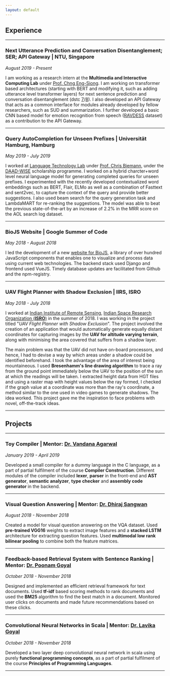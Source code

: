 ```yaml
---
layout: default
---
```


## Experience 
---

### **Next Utterance Prediction and Conversation Disentanglement; SER; API Gateway | NTU, Singapore**

*August 2019 - Present*

I am working as a research intern at the **Multimedia and Interactive Computing Lab** under [Prof. Chng Eng-Siong](https://www.ntu.edu.sg/home/aseschng/). I am working on transformer based architectures (starting with BERT and modifying it, such as adding utterance level transformer layers) for next sentence prediction and conversation disentanglement (dstc [7](http://workshop.colips.org/dstc7/)/[8](https://sites.google.com/dstc.community/dstc8)). I also developed an API Gateway that acts as a common interface for modules already developed by fellow researchers, such as SUD and summarization. I further developed a basic CNN based model for emotion recognition from speech ([RAVDESS](https://zenodo.org/record/1188976#.Xfz4G9YzbRY) dataset) as a contribution to the API Gateway.

---

### **Query AutoCompletion for Unseen Prefixes | Universität Hamburg, Hamburg**

*May 2019 - July 2019*

I worked at [Language Technology Lab](https://www.inf.uni-hamburg.de/en/inst/ab/lt/home.html) under [Prof. Chris Biemann](https://www.inf.uni-hamburg.de/en/inst/ab/lt/people/chris-biemann.html), under the [DAAD-WISE](https://www.daad.de/deutschland/stipendium/datenbank/en/21148-scholarship-database/?daad=1&detail=50015295&origin=4&page=1&q=wise&status=1&subjectGrps=) scholarship programme. I worked on a hybrid charcter+word level neural language model for generating completed queries for unseen prefixes. I experimented with the recently developed contextualized word embeddings such as BERT, Flair, ELMo as well as a combination of Fasttext and sent2vec, to capture the context of the query and provide better suggestions. I also used beam search for the query generation task and LambdaMART for re-ranking the suggestions. The model was able to beat the previous state-of-the-art by an increase of 2.2% in the MRR score on the AOL search log dataset.

---

### **BioJS Website | Google Summer of Code**

*May 2018 - August 2018*

I led the development of a new [website for BioJS](http://biojs.net), a library of over hundred JavaScript components that enables one to visualize and process data using current web technologies. The backend stack used Django and frontend used VueJS. Timely database updates are facilitated from Github and the npm-registry.

---

### **UAV Flight Planner with Shadow Exclusion | IIRS, ISRO**

*May 2018 - July 2018*

I worked at [Indian Institute of Remote Sensing](http://www.iirs.gov.in/), [Indian Space Research 
Organization (**ISRO**)](http://www.isro.gov.in/) in the summer of 2018. I was working in the project 
titled "*UAV Flight Planner with Shadow Exclusion*". The project involved the creation of an application that would automatically generate equally distant coordinates for capturing images by the **UAV for altitude varying terrain**, along with minimising the area covered that suffers from a shadow layer.

The main problem was that the UAV did not have on-board processors, and hence, I had to devise a way by which areas under a shadow could be identified beforehand. I took the advantage of the area of interest being mountaineous. I used **Bresenhamm's line drawing algorithm** to trace a ray from the ground point immediately below the UAV to the position of the sun at which the readings will be taken. I extracted height data from HGT files and using a raster map with height values below the ray formed, I checked if the graph value at a coordinate was more than the ray's coordinate, a method similar to the one used in video games to generate shadows. The idea worked. This project gave me the inspiration to face problems with novel, off-the-track ideas.  

---

## Projects

---
 
### **Toy Compiler | Mentor: [Dr. Vandana Agarwal](https://universe.bits-pilani.ac.in/pilani/vandana/profile)**

*January 2019 - April 2019*

Developed a small compiler for a dummy language in the C language, as a part of partial fulfilment of the course **Compiler Construction**. Different modules of the compiler included **lexer**, **parser** in the front-end and **AST generator**, **semantic analyzer**, **type checker** and **assembly code generator** in the backend.

---

### **Visual Question Answering | Mentor: [Dr. Dhiraj Sangwan](https://www.ceeri.res.in/profiles/dhiraj-sangwan/)**

*August 2018 - November 2018*

Created a model for visual question answering on the VQA dataset. Used **pre-trained VGG16** weights to extract image features and a **stacked LSTM** architecture for extracting question features. Used **multimodal low rank bilinear pooling** to combine both the feature matrices.

---

### **Feedback-based Retrieval System with Sentence Ranking | Mentor: [Dr. Poonam Goyal](https://www.bits-pilani.ac.in/pilani/poonam/Profile)**

*October 2018 - November 2018*

Designed and implemented an efficient retrieval framework for text documents. Used **tf-idf** based scoring methods to rank documents and used the **BM25** algorithm to find the best match in a document. Monitored user clicks on documents and made future recommendations based on these clicks. 

---

### **Convolutional Neural Networks in Scala | Mentor: [Dr. Lavika Goyal](https://www.bits-pilani.ac.in/pilani/lavikagoel/profile)**

*October 2018 - November 2018*

Developed a two layer deep convolutional neural network in scala using purely **functional programming concepts**, as a part of partial fulfilment of the course **Principles of Programming Languages**.

---
<!--
### **Distance Iris Recognition | Mentor: [Dr. Kamlesh Tiwari](http://www.bits-pilani.ac.in/pilani/kamleshtiwari/profile)**

*January 2017 - May 2017*

Iris Recognition is a well worked on the problem of recognizing people based on
biometric iris data. We worked on a solution for Iris Recognition on 
Distance images (low-quality Iris), using the CASIA Distance Dataset.

The model proposed performs well, with correct recognition rates of over
85%, with just preliminary filtering and enhancing 
of the low-quality Iris from the distance images. Gabor filters have been used for matching, after extracting the iris data after segmentation.

Future work will involve clearing the database of blurry images of varying
degrees and matching using both the eyes' iris, instead of the currently
used one-eye matching to further enhance the matching accuracy.

---

### **Ad Effectiveness and their Impact on Sales | Mentor: [Dr. Sangeeta Sharma](http://www.bits-pilani.ac.in/pilani/sang/profile)**

*January 2017 - May 2017*

I was working on correlating Sales with Advertisements to measure the effectiveness of Ads on Sales. 

I used NLP tools on Google Trends as well as consumer sales data correlate the Ads with Sales. 
The Sales data was obtained courtesy [Govt. of India](http://data.gov.in/). 
I also used YouTube comments on Ads to correlate sentiments with the particular Ad to show how more emotional ads have a stronger impact on sales.

---

### Mini Projects

* **PSO Optimized K-Means**: Studied and implemented Particle Swarm Optimization to improve clustering performance of K-Means Clustering Algorithm

* **Heading Generation using Speech Phonetics**: Created a crawler to obtain clean speech audio and generated a summary and its heading using phonetics and tone of the speaker

* **Parallel branch and bound**: Implemented a parallel skeleton for branch and bound to solve NP-Hard problems on a cluster of workstations. 

* **Compiler for ERPLAG**: Created a compiler in C for a dummy language as part of Compiler course. Implemented the parser and code generator.

* **Network Packet Sniffer**: Created a network packet sniffer to mimic the functions of Wireshark to sniff packets and display an analysis of packets being transmitted on the network.

* **One Class Classification**: Used Extreme Learning Machines to solve the problem of Outlier Detection using One Class Classification for Sensor Data.

---

## Competitions

---

### **APOGEE MapMyIndia Hackathon | BITS, Pilani**

*April 2017*

Was part of team *TrippyMinds*, which came **1st** in a Machine Learning hackathon 
organized by [MapMyIndia](www.mapmyindia.com/) on [Kaggle](https://inclass.kaggle.com/c/mapmyindia2), a famous platform for Machine Learning Contests, for APOGEE, the technical fest of BITS Pilani.

The problem consisted of solving the problem of detecting the speed limits 
of roads from street signs captured in images taken on the highways of India. Our approach consisted of an ensemble of custom trained 
HaarCascade Classifiers running under an ensemble of simple CNN to 
classify the extracted bounding boxes.

---

### **DECode Hackathon | HackerEarth**

*October 2017*

Participated and came **3rd** in a Machine Learning hackathon 
organized by D.E. Shaw on [HackerEarth](https://www.hackerearth.com/challenge/competitive/de-shaw-de-code/), a famous platform for Machine Learning and Competitive Coding Contests. 

The problem was to predict the Chances of Investment for different users for the Month of July using the data for investments from those users for January to June. I used XgBoost after feature engineering.

---

### **e-Yantra | Indian Institute of Technology, Bombay**

*March 18th and 19th 2016*

[e-Yantra](http://portal.e-yantra.org/) is an initiative to spread education in Embedded systems and Robotics
by [IIT Bombay](http://www.iitb.ac.in/). It is sponsored by the Ministry of Human Resource Development, 
Government of India. It is a group competition where students in a team of 4 
programs a given robotic platform to solve a given problem in 12-15 weeks.

The competition consisted of programming a FireBird-5 bot to solve a given problem
statement. I was a part of a team of four and after 3 months of coding the bot, 
we were selected for the finals of e-Yantra out of around 500 teams. 

We came **2nd** in our theme of "Hotel Room Service" out of 57 teams from all 
over India in the finals which were held on 18th and 19th March 2016, at the 
IIT Bombay Campus.

---

### Other Achievements

* **National Finalist** in Microsoft's [Build The Shield](https://buildtheshield.microsoft.com/india/), a Capture-The-Flag competition 2016.
* Awarded the "*Shri Ratan Lal Lahoti Memorial Award*" for being the **Board Topper** in Chemistry (100/100), [CBSE](http://cbse.nic.in/) Board Examination, 2014.
* Awarded the "*Shri Dharamveer Gajra Memorial Award*" for being the **School Topper** in Computer Science (99/100), CBSE Board Examination, 2014.
* Junior Science Talent Search (JSTS) Scholar - Department of Science, Directorate of Education.
* Secured **All India Rank** (AIR) - **1574** in *IIT-JEE* 2014.
* Awarded the INSPIRE Scholarship for being the top 1% of students in the CBSE Board Examination, 2014.
* Awarded the Institute Merit Scholarship for Semester 1 and 2 at BITS Pilani for excellence in Academics.

--- -->
